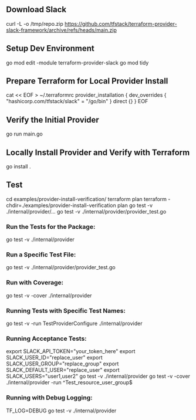 ## Download Slack
curl -L -o /tmp/repo.zip https://github.com/tfstack/terraform-provider-slack-framework/archive/refs/heads/main.zip

## Setup Dev Environment
go mod edit -module terraform-provider-slack
go mod tidy

## Prepare Terraform for Local Provider Install
cat << EOF > ~/.terraformrc
provider_installation {
  dev_overrides {
      "hashicorp.com/tfstack/slack" = "/go/bin"
  }
  direct {}
}
EOF

## Verify the Initial Provider
go run main.go

## Locally Install Provider and Verify with Terraform
go install .

## Test
cd examples/provider-install-verification/
terraform plan
terraform -chdir=./examples/provider-install-verification plan
go test -v ./internal/provider/...
go test -v ./internal/provider/provider_test.go

### Run the Tests for the Package:
go test -v ./internal/provider

### Run a Specific Test File:
go test -v ./internal/provider/provider_test.go

### Run with Coverage:
go test -v -cover ./internal/provider

### Running Tests with Specific Test Names:
go test -v -run TestProviderConfigure ./internal/provider

### Running Acceptance Tests:
export SLACK_API_TOKEN="your_token_here"
export SLACK_USER_ID="replace_user"
export SLACK_USER_GROUP="replace_group"
export SLACK_DEFAULT_USER="replace_user"
export SLACK_USERS="user1,user2"
go test -v ./internal/provider
go test -v -cover ./internal/provider -run ^Test_resource_user_group$

### Running with Debug Logging:
TF_LOG=DEBUG go test -v ./internal/provider

